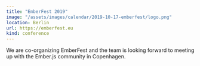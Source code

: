 ```yaml
---
title: "EmberFest 2019"
image: "/assets/images/calendar/2019-10-17-emberfest/logo.png"
location: Berlin
url: https://emberfest.eu
kind: conference
---
```


We are co-organizing EmberFest and the team is looking forward to meeting up with the Ember.js community in Copenhagen.